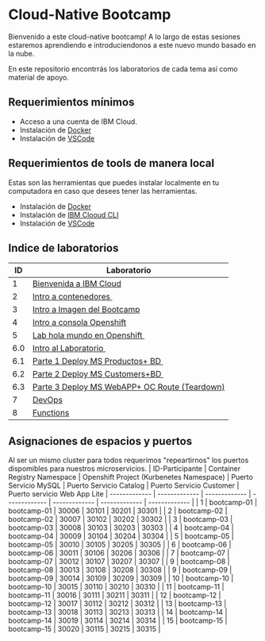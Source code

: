 
# Cloud-Native Bootcamp

Bienvenido a este cloud-native bootcamp!
A lo largo de estas sesiones estaremos aprendiendo e introduciendonos a este nuevo mundo basado en la nube.

En este repositorio encontrrás los laboratorios de cada tema así como material de apoyo.

## Requerimientos mínimos

- Acceso a una cuenta de IBM Cloud.
- Instalación de [Docker](https://www.docker.com/products/docker-desktop)
- Instalación de [VSCode](https://code.visualstudio.com)


## Requerimientos de tools de manera local
Estas son las herramientas que puedes instalar localmente en tu computadora en caso que desees tener las herramientas.
- Instalación de [Docker](https://www.docker.com/products/docker-desktop)
- Instalación de [IBM Clooud CLI](https://cloud.ibm.com/docs/cli?topic=cli-install-ibmcloud-cli)
- Instalación de [VSCode](https://code.visualstudio.com)


## Indice de laboratorios
| ID | Laboratorio |
| ------------- | ------------- |
| 1  | [Bienvenida a IBM Cloud](https://github.com/joeg1307/bootcamp/blob/main/labs/lab-1-Bienvenida-IBM-Cloud.md)   |
| 2  | [Intro a contenedores ](https://github.com/joeg1307/bootcamp/blob/main/labs/lab-2-Intro-Contenedores.md)  |
| 3  | [Intro a Imagen del Bootcamp](https://github.com/joeg1307/bootcamp/blob/main/labs/lab-3-Intro-Imagen-Bootcamp.md)  |
| 4  | [Intro a consola Openshift](https://github.com/joeg1307/bootcamp/blob/main/labs/lab-4-Intro-Consola-Openshift.md)  |
| 5  | [Lab hola mundo en Openshift ](https://github.com/joeg1307/bootcamp/blob/main/labs/lab-5-HolaMundo-Openshift.md)  |
| 6.0  | [Intro al Laboratorio ](https://github.com/joeg1307/bootcamp/blob/main/labs/lab-6-0-Intro-al-lab.md)  |
| 6.1  | [Parte 1 Deploy MS Productos+ BD ](https://github.com/joeg1307/bootcamp/blob/main/labs/lab-6-1-Deploy-MS-Productos-BD.md)  |
| 6.2  | [Parte 2 Deploy MS Customers+BD ](https://github.com/joeg1307/bootcamp/blob/main/labs/lab-6-2-Deploy-MS-Customers-BD.md)  |
| 6.3  | [Parte 3 Deploy MS WebAPP+ OC Route (Teardown)](https://github.com/joeg1307/bootcamp/blob/main/labs/lab-6-3-Deploy-MS-WebAPP-OCRoute.md)  |
| 7  | [DevOps](https://github.com/joeg1307/bootcamp/blob/main/labs/lab-7-Devops.md)  |
| 8  | [Functions](https://github.com/joeg1307/bootcamp/blob/main/labs/lab-8-Functions.md)  |


## Asignaciones de espacios y puertos
Al ser un mismo cluster para todos requerimos "repeartirnos" los puertos dispomibles para nuestros microservicios.
| ID-Participante | Container Registry Namespace | Openshift Project (Kurbenetes Namespace) | Puerto Servicio MySQL | Puerto Servicio Catalog | Puerto Servicio Customer | Puerto servicio Web App Lite
| ------------- | ------------- | ------------- | ------------- | ------------- | ------------- | ------------- |
| 1 | bootcamp-01 | bootcamp-01 | 30006 | 30101 | 30201 | 30301 |
| 2 | bootcamp-02 | bootcamp-02 | 30007 | 30102 | 30202 | 30302 |
| 3 | bootcamp-03 | bootcamp-03 | 30008 | 30103 | 30203 | 30303 |
| 4 | bootcamp-04 | bootcamp-04 | 30009 | 30104 | 30204 | 30304 |
| 5 | bootcamp-05 | bootcamp-05 | 30010 | 30105 | 30205 | 30305 |
| 6 | bootcamp-06 | bootcamp-06 | 30011 | 30106 | 30206 | 30306 |
| 7 | bootcamp-07 | bootcamp-07 | 30012 | 30107 | 30207 | 30307 |
| 9 | bootcamp-08 | bootcamp-08 | 30013 | 30108 | 30208 | 30308 |
| 9 | bootcamp-09 | bootcamp-09 | 30014 | 30109 | 30209 | 30309 |
| 10 | bootcamp-10 | bootcamp-10 | 30015 | 30110 | 30210 | 30310 |
| 11 | bootcamp-11 | bootcamp-11 | 30016 | 30111 | 30211 | 30311 |
| 12 | bootcamp-12 | bootcamp-12 | 30017 | 30112 | 30212 | 30312 |
| 13 | bootcamp-13 | bootcamp-13 | 30018 | 30113 | 30213 | 30313 |
| 14 | bootcamp-14 | bootcamp-14 | 30019 | 30114 | 30214 | 30314 |
| 15 | bootcamp-15 | bootcamp-15 | 30020 | 30115 | 30215 | 30315 |
